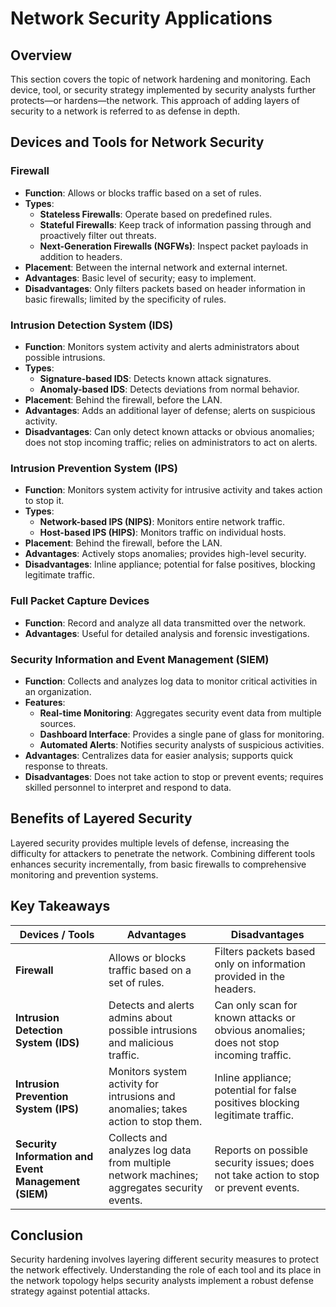 # Network Security Applications

## Overview
This section covers the topic of network hardening and monitoring. Each device, tool, or security strategy implemented by security analysts further protects—or hardens—the network. This approach of adding layers of security to a network is referred to as defense in depth.

## Devices and Tools for Network Security

### Firewall
- **Function**: Allows or blocks traffic based on a set of rules.
- **Types**: 
  - **Stateless Firewalls**: Operate based on predefined rules.
  - **Stateful Firewalls**: Keep track of information passing through and proactively filter out threats.
  - **Next-Generation Firewalls (NGFWs)**: Inspect packet payloads in addition to headers.
- **Placement**: Between the internal network and external internet.
- **Advantages**: Basic level of security; easy to implement.
- **Disadvantages**: Only filters packets based on header information in basic firewalls; limited by the specificity of rules.

### Intrusion Detection System (IDS)
- **Function**: Monitors system activity and alerts administrators about possible intrusions.
- **Types**:
  - **Signature-based IDS**: Detects known attack signatures.
  - **Anomaly-based IDS**: Detects deviations from normal behavior.
- **Placement**: Behind the firewall, before the LAN.
- **Advantages**: Adds an additional layer of defense; alerts on suspicious activity.
- **Disadvantages**: Can only detect known attacks or obvious anomalies; does not stop incoming traffic; relies on administrators to act on alerts.

### Intrusion Prevention System (IPS)
- **Function**: Monitors system activity for intrusive activity and takes action to stop it.
- **Types**:
  - **Network-based IPS (NIPS)**: Monitors entire network traffic.
  - **Host-based IPS (HIPS)**: Monitors traffic on individual hosts.
- **Placement**: Behind the firewall, before the LAN.
- **Advantages**: Actively stops anomalies; provides high-level security.
- **Disadvantages**: Inline appliance; potential for false positives, blocking legitimate traffic.

### Full Packet Capture Devices
- **Function**: Record and analyze all data transmitted over the network.
- **Advantages**: Useful for detailed analysis and forensic investigations.

### Security Information and Event Management (SIEM)
- **Function**: Collects and analyzes log data to monitor critical activities in an organization.
- **Features**:
  - **Real-time Monitoring**: Aggregates security event data from multiple sources.
  - **Dashboard Interface**: Provides a single pane of glass for monitoring.
  - **Automated Alerts**: Notifies security analysts of suspicious activities.
- **Advantages**: Centralizes data for easier analysis; supports quick response to threats.
- **Disadvantages**: Does not take action to stop or prevent events; requires skilled personnel to interpret and respond to data.

## Benefits of Layered Security
Layered security provides multiple levels of defense, increasing the difficulty for attackers to penetrate the network. Combining different tools enhances security incrementally, from basic firewalls to comprehensive monitoring and prevention systems.

## Key Takeaways
| **Devices / Tools**                                  | **Advantages**                                               | **Disadvantages**                                            |
| ---------------------------------------------------- | ------------------------------------------------------------ | ------------------------------------------------------------ |
| **Firewall**                                         | Allows or blocks traffic based on a set of rules.            | Filters packets based only on information provided in the headers. |
| **Intrusion Detection System (IDS)**                 | Detects and alerts admins about possible intrusions and malicious traffic. | Can only scan for known attacks or obvious anomalies; does not stop incoming traffic. |
| **Intrusion Prevention System (IPS)**                | Monitors system activity for intrusions and anomalies; takes action to stop them. | Inline appliance; potential for false positives blocking legitimate traffic. |
| **Security Information and Event Management (SIEM)** | Collects and analyzes log data from multiple network machines; aggregates security events. | Reports on possible security issues; does not take action to stop or prevent events. |

## Conclusion
Security hardening involves layering different security measures to protect the network effectively. Understanding the role of each tool and its place in the network topology helps security analysts implement a robust defense strategy against potential attacks.